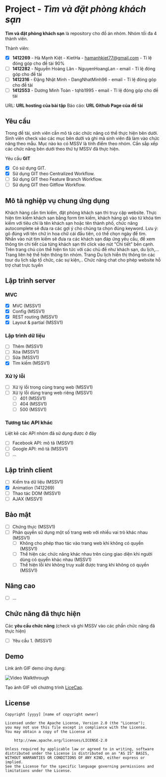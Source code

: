 # Project - *Tìm và đặt phòng khách sạn*

**Tìm và đặt phòng khách sạn** là repository cho đồ án nhóm. Nhóm tối đa 4 thành viên.

Thành viên:
* [x] **1412269** - Hà Mạnh Kiệt - KietHa - hamanhkiet77@gmail.com - Tỉ lệ đóng góp cho đề tài 90%
* [ ] **1412282** - Nguyễn Hoàng Lân - NguyenHoangLan - email - Tỉ lệ đóng góp cho đề tài
* [ ] **1412316** - Đặng Nhật Minh - DangNhatMinh96 - email - Tỉ lệ đóng góp cho đề tài
* [ ] **1412553** - Dương Minh Toàn - tqhb1995 - email - Tỉ lệ đóng góp cho đề tài

URL: **URL hosting của bài tập**
Báo cáo: **URL Github Page của đề tài**

## Yêu cầu

Trong đề tài, sinh viên cần mô tả các chức năng có thể thực hiện bên dưới. Sinh viên check vào các mục bên dưới và ghi mã sinh viên đã làm vào chức năng theo mẫu. Mục nào ko có MSSV là tính điểm theo nhóm. Cần sắp xếp các chức năng bên dưới theo thứ tự MSSV đã thực hiện.

Yêu cầu **GIT**
* [x] Có sử dụng GIT.
* [x] Sử dụng GIT theo Centralized Workflow.
* [ ] Sử dụng GIT theo Feature Branch Workflow.
* [ ] Sử dụng GIT theo Gitflow Workflow.

## Mô tả nghiệp vụ chung ứng dụng
Khách hàng cần tìm kiếm, đặt phòng khách sạn thì truy cập website. Thực hiện tìm kiếm khách sạn bằng form tìm kiếm, khách hàng gõ vào từ khóa tìm kiếm với tiêu chí là tên khách sạn hoặc tên thành phố, chức năng autocomplete sẽ đưa ra các gợi ý cho chúng ta chọn đúng keyword. Lưu ý: gõ đúng với tên chữ in hoa chữ cái đầu tiên, có thể chọn ngày để tìm.<br />Nhấn vào nút tìm kiếm sẽ đưa ra các khách sạn đáp ứng yêu cầu, để xem thông tin chi tiết của từng khách sạn thì click vào nút "Chi tiết" bên cạnh. Trên trang chủ còn thể hiện tin tức với các chủ đề như khách sạn, du lịch,... Trang liên hệ thể hiện thông tin nhóm. Trang Du lịch hiển thị thông tin các tour du lịch sắp tổ chức, các sự kiện,.. Chức năng chat cho phép website hỗ trợ chat trực tuyến

## Lập trình server
### MVC
* [x] MVC (MSSV1)
* [x] Config (MSSV1)
* [x] REST routing (MSSV1)
* [x] Layout & partial (MSSV1)

### Lập trình dữ liệu
* [ ] Thêm (MSSV1)
* [ ] Xóa (MSSV1)
* [ ] Sửa (MSSV1)
* [x] Tìm kiếm (MSSV1)

### Xử lý lỗi
* [ ] Xử lý lỗi trong cùng trang web (MSSV1)
* [ ] Xử lý lỗi dùng trang web riêng (MSSV1)
   * [ ] 401 (MSSV1)
   * [ ] 404 (MSSV1)
   * [ ] 500 (MSSV1)

### Tương tác API khác
Liệt kê các API nhóm đã sử dụng được ở đây
* [ ] Facebook API: mô tả (MSSV1)
* [ ] Google API: mô tả (MSSV1)
* [ ] ...

## Lập trình client
* [ ] Kiểm tra dữ liệu (MSSV1)
* [x] Animation (1412269)
* [ ] Thao tác DOM (MSSV1)
* [ ] AJAX (MSSV1)

## Bảo mật
* [ ] Chứng thực (MSSV1)
* [ ] Phân quyền sử dụng một số trang web với nhiều vai trò khác nhau (MSSV1)
   * [ ] Không cho phép thao tác vào trang web khi không có quyền (MSSV1)
   * [ ] Thể hiện các chức năng khác nhau trên cùng giao diện khi người dùng có quyền khác nhau (MSSV1)
   * [ ] Thể hiện lỗi khi không truy xuất được trang khi không có quyền (MSSV1)

## Nâng cao
* [ ] ...

## Chức năng đã thực hiện
Các **yêu cầu chức năng** (check và ghi MSSV vào các phần chức năng đã thực hiện)
* [ ] Yêu cầu 1. (MSSV1)


## Demo

Link ảnh GIF demo ứng dụng:

![Video Walkthrough](demo.gif)

Tạo ảnh GIF với chương trình [LiceCap](http://www.cockos.com/licecap/).


## License

    Copyright [yyyy] [name of copyright owner]

    Licensed under the Apache License, Version 2.0 (the "License");
    you may not use this file except in compliance with the License.
    You may obtain a copy of the License at

        http://www.apache.org/licenses/LICENSE-2.0

    Unless required by applicable law or agreed to in writing, software
    distributed under the License is distributed on an "AS IS" BASIS,
    WITHOUT WARRANTIES OR CONDITIONS OF ANY KIND, either express or implied.
    See the License for the specific language governing permissions and
    limitations under the License.
